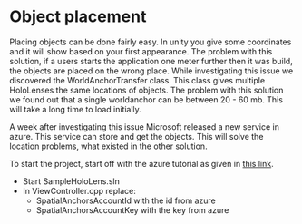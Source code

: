 # Object placement

Placing objects can be done fairly easy. In unity you give some coordinates and it will show based on your first appearance. The problem with this solution, if a users starts the application one meter further then it was build, the objects are placed on the wrong place. While investigating this issue we discovered the WorldAnchorTransfer class. This class gives multiple HoloLenses the same locations of objects. The problem with this solution we found out that a single worldanchor can be between 20 - 60 mb. This will take a long time to load initially.

A week after investigating this issue Microsoft released a new service in azure. This service can store and get the objects. This will solve the location problems, what existed in the other solution.

To start the project, start off with the azure tutorial as given in [this link](https://docs.microsoft.com/nl-nl/azure/spatial-anchors/quickstarts/get-started-hololens "Microsoft tutorial").

- Start SampleHoloLens.sln
- In ViewController.cpp replace:
  - SpatialAnchorsAccountId with the id from azure
  - SpatialAnchorsAccountKey with the key from azure
